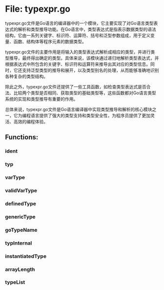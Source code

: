 # File: typexpr.go

typexpr.go文件是Go语言的编译器中的一个模块，它主要实现了对Go语言类型表达式的解析和类型推导功能。在Go语言中，类型表达式是指表示数据类型的语法结构，它由一系列关键字、标识符、运算符、括号和泛型参数组成，用于定义变量、函数、结构体等程序元素的数据类型。

typexpr.go文件的主要作用是将输入的类型表达式解析成相应的类型，并进行类型推导，最终得出确定的类型。具体来说，该模块通过递归地解析类型表达式，并根据表达式中所包含的关键字、标识符和运算符来推导出其对应的类型信息。同时，它还支持泛型类型的推导和展开，以及类型别名的处理，从而能够准确地识别各种复杂的类型结构。

除此之外，typexpr.go文件还提供了一些工具函数，如检查类型表达式是否合法、比较两个类型是否相同、获取类型的基础类型等，这些函数都对Go语言类型系统的实现和类型推导有重要的作用。

总体来说，typexpr.go文件是Go语言编译器中实现类型推导和解析的核心模块之一，它为编程语言提供了强大的类型支持和类型安全性，为程序员提供了更加灵活、高效的编程体验。

## Functions:

### ident





### typ





### varType





### validVarType





### definedType





### genericType





### goTypeName





### typInternal





### instantiatedType





### arrayLength





### typeList





